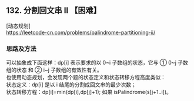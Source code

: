 ## 132. 分割回文串 II 【困难】      
[动态规划]     
https://leetcode-cn.com/problems/palindrome-partitioning-ii/       

### 思路及方法     
可以抽象成下面这样：dp[i] 表示要求的以 0~i 子数组的状态，它与 ① 0~j 子数组的状态 和 ② i~j 子数组的有效性有关。        
也使用动态规划，会发现两个题的状态定义和状态转移方程高度类似：     
状态定义：dp[i] 是以 i 结尾的分割成回文串的最少次数；         
状态转移方程：dp[i]=min(dp[i],dp[j]+1); 如果 isPalindrome(s[j+1..i])。      



